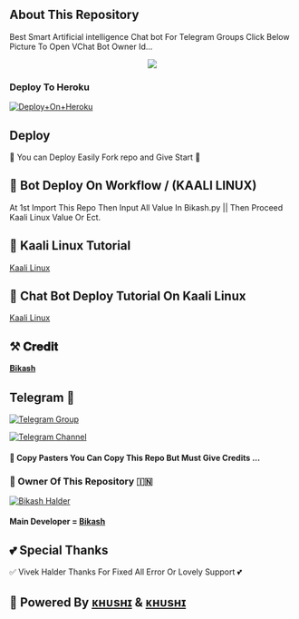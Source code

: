 ## About This Repository 
Best Smart Artificial intelligence Chat bot For Telegram Groups 
Click Below Picture To Open VChat Bot Owner Id...


<p align="center"><a href="https://t.me/king_salaar_ofx"><img src="https://graph.org/file/364cb6a00bc52a30c6963.jpg"></a></p>



### Deploy To Heroku

[![Deploy+On+Heroku](https://www.herokucdn.com/deploy/button.svg)](https://dashboard.heroku.com/new?template=https://github.com/BikashhalderNew/BikashChatBot)


## Deploy
🌷 You can Deploy Easily Fork repo and Give Start 🌷

## 🥀 Bot Deploy On Workflow / (KAALI LINUX)
 At 1st Import This Repo Then Input All Value In Bikash.py || Then Proceed Kaali Linux Value Or Ect.

## 🥀 Kaali Linux Tutorial

[Kaali Linux](https://youtu.be/_nZT5lhcL8U)

## 🥀 Chat Bot Deploy Tutorial On Kaali Linux 

[Kaali Linux](https://youtu.be/fFRxAG1mCVU)

## ⚒️ 𝐂𝐫𝐞𝐝𝐢𝐭
[𝐁𝐢𝐤𝐚𝐬𝐡](https://t.me/King_salaar_ofx)

## Telegram 🏪

[![Telegram Group](https://img.shields.io/badge/Telegram-Group-brightgreen)](https://t.me/BGT_Chat)

[![Telegram Channel](https://img.shields.io/badge/Telegram-Channel-brightgreen)](https://t.me/aboutsalaar_ofx)


#### 🥺 Copy Pasters You Can Copy This Repo But Must Give Credits ...

### 🌷 Owner Of This Repository 🇮🇳
[![Bikash Halder](https://te.legra.ph/file/840fed0100164af249bb8.jpg)](https://t.me/King_salaar_ofx)


#### Main Developer = [Bikash](https://t.me/King_salaar_ofx)

## 💕 Special Thanks

✅ Vivek Halder Thanks For Fixed All Error Or Lovely Support 💕


## 🥀 Powered By [ᴋʜᴜsʜɪ](https://t.me/King_salaar_ofx) & [ᴋʜᴜsʜɪ](https://t.me/selfish_sis25)
